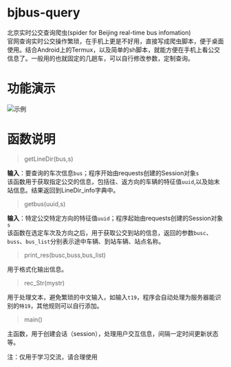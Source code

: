 # bjbus-query
北京实时公交查询爬虫(spider for Beijing real-time bus infomation)  
官网查询实时公交操作繁琐，在手机上更是不好用，直接写成爬虫脚本，便于桌面使用。结合Android上的Termux，以及简单的sh脚本，就能方便在手机上看公交信息了。一般用的也就固定的几趟车，可以自行修改参数，定制查询。

# 功能演示
![示例](./demo_t19.gif)

# 函数说明
> getLineDir(bus,s)

**输入**：要查询的车次信息`bus`；程序开始由requests创建的Session对象`s`  
该函数用于获取指定公交的信息，包括往、返方向的车辆的特征值`uuid`,以及始末站信息。结果返回到LineDir_info字典中。

> getbus(uuid,s)

**输入**：特定公交特定方向的特征值`uuid`；程序起始由requests创建的Session对象`s`  
该函数在选定车次及方向之后，用于获取公交到站的信息，返回的参数`busc`、`buss`、`bus_list`分别表示途中车辆、到站车辆、站点名称。

> print_res(busc,buss,bus_list)

用于格式化输出信息。

> rec_Str(mystr)

用于处理文本，避免繁琐的中文输入，如输入`t19`，程序会自动处理为服务器能识别的`特19`，其他规则可以自行添加。

> main()

主函数，用于创建会话（session），处理用户交互信息，间隔一定时间更新状态等。

注：仅用于学习交流，请合理使用
